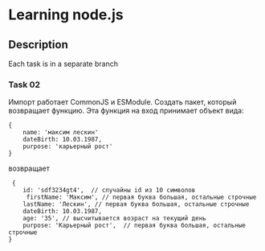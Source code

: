 # Learning node.js

## Description

Each task is in a separate branch

### Task 02

Импорт работает CommonJS и ESModule.
Создать пакет, который возвращает функцию.
Эта функция на вход принимает объект вида:

    {
        name: 'максим лескин'
        dateBirth: 10.03.1987,
        purpose: 'карьерный рост'
    }
возвращает

     {
        id: 'sdf3234gt4',  // случайны id из 10 символов 
         firstName: 'Максим', // первая буква большая, остальные строчные
        lastName: 'Лескин', // первая буква большая, остальные строчные
        dateBirth: 10.03.1987,
        age: '35', // высчитывается возраст на текущий день
        purpose: 'Карьерный рост',  // первая буква большая, остальные строчные
    }